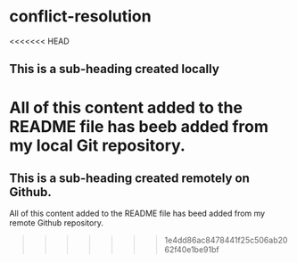 # conflict-resolution

<<<<<<< HEAD
## This is a sub-heading created locally

All of this content added to the README file has beeb added from my local Git repository.
=======
## This is a sub-heading created remotely on Github.

All of this content added to the README file has beed added from my remote Github repository.
>>>>>>> 1e4dd86ac8478441f25c506ab2062f40e1be91bf
